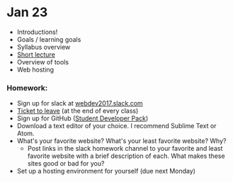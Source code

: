 # Jan 23

* Introductions!
* Goals / learning goals
* Syllabus overview
* [Short lecture](https://docs.google.com/presentation/d/1kyOMmEpjLRjp2Y_oTkkk2UPdM0aQ5vH8UM-hJz1TYBo/edit?usp=sharing)
* Overview of tools
* Web hosting

### Homework:
* Sign up for slack at [webdev2017.slack.com](http://webdev2017.slack.com)
* [Ticket to leave](https://github.com/antiboredom/webdev-2017/blob/master/ttl.md) (at the end of every class)
* Sign up for GitHub ([Student Developer Pack](https://education.github.com/pack))
* Download a text editor of your choice. I recommend Sublime Text or Atom.
* What's your favorite website? What's your least favorite website? Why?
	* Post links in the slack homework channel to your favorite and least favorite website with a brief description of each. What makes these sites good or bad for you?
* Set up a hosting environment for yourself (due next Monday)
